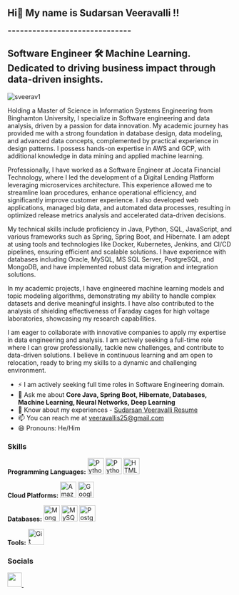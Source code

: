 ## Hi👋 My name is Sudarsan Veeravalli !!
==============================

Software Engineer 🛠️
Machine Learning. Dedicated to driving business impact through data-driven insights.
---------------
<p align="left"> <img src="https://komarev.com/ghpvc/?username=sarutlaa&label=Profile%20views&color=0e75b6&style=flat" alt="sveerav1" /> </p>
Holding a Master of Science in Information Systems Engineering from Binghamton University, I specialize in Software engineering and data analysis, driven by a passion for data innovation. My academic journey has provided me with a strong foundation in database design, data modeling, and advanced data concepts, complemented by practical experience in design patterns. I possess hands-on expertise in AWS and GCP, with additional knowledge in data mining and applied machine learning.


Professionally, I have worked as a Software Engineer at Jocata Financial Technology, where I led the development of a Digital Lending Platform leveraging microservices architecture. This experience allowed me to streamline loan procedures, enhance operational efficiency, and significantly improve customer experience. I also developed web applications, managed big data, and automated data processes, resulting in optimized release metrics analysis and accelerated data-driven decisions.

My technical skills include proficiency in Java, Python, SQL, JavaScript, and various frameworks such as Spring, Spring Boot, and Hibernate. I am adept at using tools and technologies like Docker, Kubernetes, Jenkins, and CI/CD pipelines, ensuring efficient and scalable solutions. I have experience with databases including Oracle, MySQL, MS SQL Server, PostgreSQL, and MongoDB, and have implemented robust data migration and integration solutions.

In my academic projects, I have engineered machine learning models and topic modeling algorithms, demonstrating my ability to handle complex datasets and derive meaningful insights. I have also contributed to the analysis of shielding effectiveness of Faraday cages for high voltage laboratories, showcasing my research capabilities.

I am eager to collaborate with innovative companies to apply my expertise in data engineering and analysis. I am actively seeking a full-time role where I can grow professionally, tackle new challenges, and contribute to data-driven solutions. I believe in continuous learning and am open to relocation, ready to bring my skills to a dynamic and challenging environment.

<!--
- 🔭 I’m currently working on ...
- 🌱 I’m currently learning ...
- 👯 I’m looking to collaborate on ...
- 🤔 I’m looking for help with ...
-->
- ⚡ I am actively seeking full time roles in Software Engineering domain.
- 💬 Ask me about **Core Java, Spring Boot, Hibernate, Databases, Machine Learning, Neural Networks, Deep Learning**
- 📄 Know about my experiences - [Sudarsan Veeravalli Resume](https://drive.google.com/file/d/1HbGaawKPkcnNUC4-qm-4alv1UKJj3oyp/view?usp=sharing) 
- 📫 You can reach me at [veeravallis25@gmail.com](mailto:veeravallis25@gmail.com )
- 😄 Pronouns: He/Him



### Skills

<!-- Programming Languages Section -->
<p align="left">
  <strong>Programming Languages:</strong>
  <a href="https://www.java.com/" target="_blank" rel="noreferrer"><img src="https://imgs.search.brave.com/RW1N_qlgFNGNvBCW4GF-b4yhJZilZIw-HumxbxtZF1A/rs:fit:500:0:0:0/g:ce/aHR0cHM6Ly93d3cu/bG9nby53aW5lL2Ev/bG9nby9KYXZhXyhw/cm9ncmFtbWluZ19s/YW5ndWFnZSkvSmF2/YV8ocHJvZ3JhbW1p/bmdfbGFuZ3VhZ2Up/LUxvZ28ud2luZS5z/dmc" width="36" height="36" alt="Python" /></a>
  <a href="https://www.python.org/" target="_blank" rel="noreferrer"><img src="https://raw.githubusercontent.com/danielcranney/readme-generator/main/public/icons/skills/python-colored.svg" width="36" height="36" alt="Python" /></a>
  <a href="https://developer.mozilla.org/en-US/docs/Glossary/HTML5" target="_blank" rel="noreferrer"><img src="https://raw.githubusercontent.com/danielcranney/readme-generator/main/public/icons/skills/html5-colored.svg" width="36" height="36" alt="HTML5" /></a>
</p>

<!-- Cloud Platforms Section -->
<p align="left">
  <strong>Cloud Platforms:</strong>
  <a href="https://aws.amazon.com" target="_blank" rel="noreferrer"><img src="https://raw.githubusercontent.com/danielcranney/readme-generator/main/public/icons/skills/aws-colored.svg" width="36" height="36" alt="Amazon Web Services" /></a>
  <a href="https://cloud.google.com/" target="_blank" rel="noreferrer"><img src="https://raw.githubusercontent.com/danielcranney/readme-generator/main/public/icons/skills/googlecloud-colored.svg" width="36" height="36" alt="Google Cloud" /></a>
</p>

<!-- Databases Section -->
<p align="left">
  <strong>Databases:</strong>
  <a href="https://www.mongodb.com/" target="_blank" rel="noreferrer"><img src="https://raw.githubusercontent.com/danielcranney/readme-generator/main/public/icons/skills/mongodb-colored.svg" width="36" height="36" alt="MongoDB" /></a>
  <a href="https://www.mysql.com/" target="_blank" rel="noreferrer"><img src="https://raw.githubusercontent.com/danielcranney/readme-generator/main/public/icons/skills/mysql-colored.svg" width="36" height="36" alt="MySQL" /></a>
  <a href="https://www.postgresql.org/" target="_blank" rel="noreferrer"><img src="https://raw.githubusercontent.com/danielcranney/readme-generator/main/public/icons/skills/postgresql-colored.svg" width="36" height="36" alt="PostgreSQL" /></a>
</p>

<!-- Tools Section -->
<p align="left">
  <strong>Tools:</strong>
  <a href="https://git-scm.com/" target="_blank" rel="noreferrer"><img src="https://raw.githubusercontent.com/danielcranney/readme-generator/main/public/icons/skills/git-colored.svg" width="36" height="36" alt="Git" /></a>
</p>


### Socials

<p align="left">  <a href="https://www.github.com/sveerav1" target="_blank" rel="noreferrer"> <picture> <source media="(prefers-color-scheme: dark)" srcset="https://raw.githubusercontent.com/danielcranney/readme-generator/main/public/icons/socials/github-dark.svg" /> <source media="(prefers-color-scheme: light)" srcset="https://raw.githubusercontent.com/danielcranney/readme-generator/main/public/icons/socials/github.svg" /> <img src="https://raw.githubusercontent.com/danielcranney/readme-generator/main/public/icons/socials/github.svg" width="32" height="32" /> </picture> </a> <a href="https://www.linkedin.com/in/sudarsan-veeravalli" target="_blank" rel="noreferrer"> <picture> <source media="(prefers-color-scheme: dark)" srcset="https://raw.githubusercontent.com/danielcranney/readme-generator/main/public/icons/socials/linkedin-dark.svg" /> <source media="(prefers-color-scheme: light)" srcset="https://raw.githubusercontent.com/danielcranney/readme-generator/main/public/icons/socials/linkedin.svg" /> <img 
